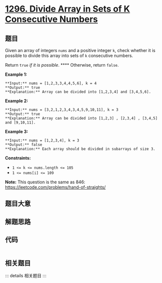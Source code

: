 # [1296. Divide Array in Sets of K Consecutive Numbers](https://leetcode.com/problems/divide-array-in-sets-of-k-consecutive-numbers)

## 题目

Given an array of integers `nums` and a positive integer `k`, check whether it
is possible to divide this array into sets of `k` consecutive numbers.

Return `true` _if it is possible_. **** Otherwise, return `false`.



**Example 1:**

    
    
    **Input:** nums = [1,2,3,3,4,4,5,6], k = 4
    **Output:** true
    **Explanation:** Array can be divided into [1,2,3,4] and [3,4,5,6].
    

**Example 2:**

    
    
    **Input:** nums = [3,2,1,2,3,4,3,4,5,9,10,11], k = 3
    **Output:** true
    **Explanation:** Array can be divided into [1,2,3] , [2,3,4] , [3,4,5] and [9,10,11].
    

**Example 3:**

    
    
    **Input:** nums = [1,2,3,4], k = 3
    **Output:** false
    **Explanation:** Each array should be divided in subarrays of size 3.
    



**Constraints:**

  * `1 <= k <= nums.length <= 105`
  * `1 <= nums[i] <= 109`



**Note:** This question is the same as 846:
<https://leetcode.com/problems/hand-of-straights/>


## 题目大意

## 解题思路

## 代码

```javascript

```

## 相关题目

::: details 相关题目
:::
